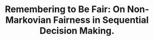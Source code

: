 ---
title: "Remembering to Be Fair: On Non-Markovian Fairness in Sequential Decision Making."
collection: publications
permalink: /publication/secretive
year: 2023
short-venue: "NeurIPS AFT-23"
venue-url: "https://www.afciworkshop.org/aft2023"
venue: "NeurIPS Workshop on Algorithmic Fairness through the Lens of Time, 2023."
coauthors: ["Parand Alizadeh Alamdari", "Toryn Klassen",Elliot Creager" ,"Sheila McIlraith"]
---